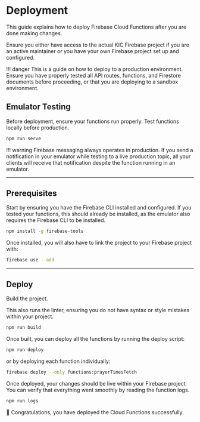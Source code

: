# Deployment

This guide explains how to deploy Firebase Cloud Functions after you are done making changes.

Ensure you either have access to the actual KIC Firebase project if you are an active maintainer or you have your own Firebase project set up and configured.

!!! danger
    This is a guide on how to deploy to a production environment. Ensure you have properly tested all API routes, functions, and Firestore documents before proceeding, or that you are deploying to a sandbox environment.

## Emulator Testing

Before deployment, ensure your functions run properly. Test functions locally before production.

```bash
npm run serve
```

!!! warning
    Firebase messaging always operates in production. If you send a notification in your emulator while testing to a live production topic, all your clients will receive that notification despite the function running in an emulator.

---

## Prerequisites

Start by ensuring you have the Firebase CLI installed and configured. If you tested your functions, this should already be installed, as the emulator also requires the Firebase CLI to be installed.

```bash
npm install -g firebase-tools
```

Once installed, you will also have to link the project to your Firebase project with:

```bash
firebase use --add
```

---

## Deploy

Build the project.

This also runs the linter, ensuring you do not have syntax or style mistakes within your project.

```bash
npm run build
```

Once built, you can deploy all the functions by running the deploy script:

```bash
npm run deploy
```

or by deploying each function individually:

```bash
firebase deploy --only functions:prayerTimesFetch
```

Once deployed, your changes should be live within your Firebase project. You can verify that everything went smoothly by reading the function logs.

```bash
npm run logs
```

🎉 Congratulations, you have deployed the Cloud Functions successfully.
